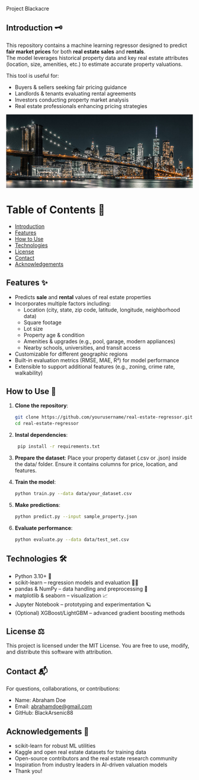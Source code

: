 Project Blackacre

## Introduction 🗝️
This repository contains a machine learning regressor designed to predict **fair market prices** for both **real estate sales** and **rentals**.  
The model leverages historical property data and key real estate attributes (location, size, amenities, etc.) to estimate accurate property valuations.  

This tool is useful for:
- Buyers & sellers seeking fair pricing guidance  
- Landlords & tenants evaluating rental agreements  
- Investors conducting property market analysis  
- Real estate professionals enhancing pricing strategies  


![alt text](nyc_skyline.jpg)

# Table of Contents  📖 
- [Introduction](#-introduction)
- [Features](#features)
- [How to Use](#how-to-use)
- [Technologies](#-technologies)
- [License](#-license)
- [Contact](#-contact)
- [Acknowledgements](#-acknowledgements)

## Features ✨
- Predicts **sale** and **rental** values of real estate properties  
- Incorporates multiple factors including:
  - Location (city, state, zip code, latitude, longitude, neighborhood data)  
  - Square footage
  - Lot size  
  - Property age & condition  
  - Amenities & upgrades (e.g., pool, garage, modern appliances)  
  - Nearby schools, universities, and transit access 
- Customizable for different geographic regions  
- Built-in evaluation metrics (RMSE, MAE, R²) for model performance  
- Extensible to support additional features (e.g., zoning, crime rate, walkability)  

## How to Use 🚀
1. **Clone the repository**:
   ```bash
   git clone https://github.com/yourusername/real-estate-regressor.git
   cd real-estate-regressor
2. **Instal dependencies**:
   ```bash
    pip install -r requirements.txt
3. **Prepare the dataset**:
Place your property dataset (.csv or .json) inside the data/ folder.
Ensure it contains columns for price, location, and features.

4. **Train the model**:
   ```bash
   python train.py --data data/your_dataset.csv
5. **Make predictions**:
   ```bash
   python predict.py --input sample_property.json

6. **Evaluate performance**:
   ```bash
   python evaluate.py --data data/test_set.csv

## Technologies 🛠
- Python 3.10+ 🐍
- scikit-learn – regression models and evaluation 👩‍🔬
- pandas & NumPy – data handling and preprocessing 🐼
- matplotlib & seaborn – visualization 📈
- Jupyter Notebook – prototyping and experimentation 🪐
- (Optional) XGBoost/LightGBM – advanced gradient boosting methods

## License ⚖️ 
This project is licensed under the MIT License.
You are free to use, modify, and distribute this software with attribution.

## Contact 📬
For questions, collaborations, or contributions:
- Name: Abraham Doe
- Email: abrahamdoe@gmail.com
- GitHub: BlackArsenic88

## Acknowledgements 🙏
- scikit-learn for robust ML utilities
- Kaggle and open real estate datasets for training data
- Open-source contributors and the real estate research community
- Inspiration from industry leaders in AI-driven valuation models
- Thank you!